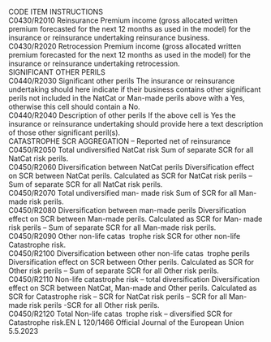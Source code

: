  
CODE  ITEM  INSTRUCTIONS  
C0430/R2010  Reinsurance  Premium income (gross allocated written premium forecasted for the next 12 months 
as used in the model) for the insurance or reinsurance undertaking reinsurance business.  
C0430/R2020  Retrocession  Premium income (gross allocated written premium forecasted for the next 12 months 
as used in the model) for the insurance or reinsurance undertaking retrocession.  
SIGNIFICANT OTHER PERILS  
C0440/R2030  Significant other perils  The insurance or reinsurance undertaking should here indicate if their business contains 
other significant perils not included in the NatCat or Man-made perils above with a Yes, 
otherwise this cell should contain a No.  
C0440/R2040  Description of other 
perils  If the above cell is Yes the insurance or reinsurance undertaking should provide here a 
text description of those other significant peril(s).  
CATASTROPHE SCR AGGREGATION – Reported net of reinsurance  
C0450/R2050  Total undiversified 
NatCat risk  Sum of separate SCR for all NatCat risk perils.  
C0450/R2060  Diversification between 
NatCat perils  Diversification effect on SCR between NatCat perils. Calculated as SCR for NatCat risk 
perils – Sum of separate SCR for all NatCat risk perils.  
C0450/R2070  Total undiversified man- 
made risk  Sum of SCR for all Man-made risk perils.  
C0450/R2080  Diversification between 
man-made perils  Diversification effect on SCR between Man-made perils. Calculated as SCR for Man- 
made risk perils – Sum of separate SCR for all Man-made risk perils.  
C0450/R2090  Other non-life catas ­
trophe risk  SCR for other non-life Catastrophe risk.  
C0450/R2100  Diversification between 
other non-life catas ­
trophe perils  Diversification effect on SCR between Other perils. Calculated as SCR for Other risk 
perils – Sum of separate SCR for all Other risk perils.  
C0450/R2110  Non-life catastrophe risk 
– total diversification  Diversification effect on SCR between NatCat, Man-made and Other perils. Calculated as 
SCR for Catastrophe risk – SCR for NatCat risk perils – SCR for all Man-made risk 
perils -SCR for all Other risk perils.  
C0450/R2120  Total Non-life catas ­
trophe risk – diversified  SCR for Catastrophe risk.EN  L 120/1466 Official Journal of the European Union 5.5.2023